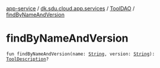 [app-service](../../index.md) / [dk.sdu.cloud.app.services](../index.md) / [ToolDAO](index.md) / [findByNameAndVersion](./find-by-name-and-version.md)

# findByNameAndVersion

`fun findByNameAndVersion(name: `[`String`](https://kotlinlang.org/api/latest/jvm/stdlib/kotlin/-string/index.html)`, version: `[`String`](https://kotlinlang.org/api/latest/jvm/stdlib/kotlin/-string/index.html)`): `[`ToolDescription`](../../dk.sdu.cloud.app.api/-tool-description/index.md)`?`